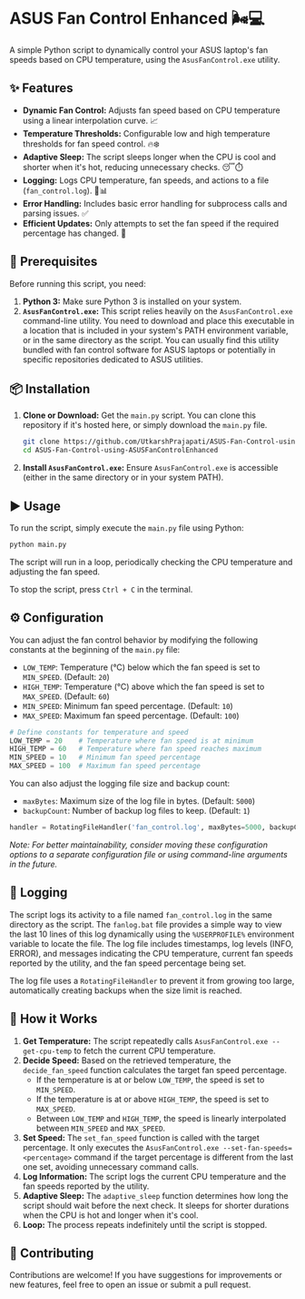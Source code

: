# ASUS Fan Control Enhanced 🌬️💻

A simple Python script to dynamically control your ASUS laptop's fan speeds based on CPU temperature, using the `AsusFanControl.exe` utility.

## ✨ Features

*   **Dynamic Fan Control:** Adjusts fan speed based on CPU temperature using a linear interpolation curve. 📈
*   **Temperature Thresholds:** Configurable low and high temperature thresholds for fan speed control. 🔥❄️
*   **Adaptive Sleep:** The script sleeps longer when the CPU is cool and shorter when it's hot, reducing unnecessary checks. 😴⏱️
*   **Logging:** Logs CPU temperature, fan speeds, and actions to a file (`fan_control.log`). 📄📊
*   **Error Handling:** Includes basic error handling for subprocess calls and parsing issues. ✅
*   **Efficient Updates:** Only attempts to set the fan speed if the required percentage has changed. 💪

## 🚨 Prerequisites

Before running this script, you need:

1.  **Python 3:** Make sure Python 3 is installed on your system.
2.  **`AsusFanControl.exe`:** This script relies heavily on the `AsusFanControl.exe` command-line utility. You need to download and place this executable in a location that is included in your system's PATH environment variable, or in the same directory as the script. You can usually find this utility bundled with fan control software for ASUS laptops or potentially in specific repositories dedicated to ASUS utilities.

## 📦 Installation

1.  **Clone or Download:** Get the `main.py` script. You can clone this repository if it's hosted here, or simply download the `main.py` file.
    ```bash
    git clone https://github.com/UtkarshPrajapati/ASUS-Fan-Control-using-ASUSFanControlEnhanced
    cd ASUS-Fan-Control-using-ASUSFanControlEnhanced
    ```
2.  **Install `AsusFanControl.exe`:** Ensure `AsusFanControl.exe` is accessible (either in the same directory or in your system PATH).

## ▶️ Usage

To run the script, simply execute the `main.py` file using Python:

```bash
python main.py
```

The script will run in a loop, periodically checking the CPU temperature and adjusting the fan speed.

To stop the script, press `Ctrl + C` in the terminal.

## ⚙️ Configuration

You can adjust the fan control behavior by modifying the following constants at the beginning of the `main.py` file:

*   `LOW_TEMP`: Temperature (°C) below which the fan speed is set to `MIN_SPEED`. (Default: `20`)
*   `HIGH_TEMP`: Temperature (°C) above which the fan speed is set to `MAX_SPEED`. (Default: `60`)
*   `MIN_SPEED`: Minimum fan speed percentage. (Default: `10`)
*   `MAX_SPEED`: Maximum fan speed percentage. (Default: `100`)

```python
# Define constants for temperature and speed
LOW_TEMP = 20    # Temperature where fan speed is at minimum
HIGH_TEMP = 60   # Temperature where fan speed reaches maximum
MIN_SPEED = 10   # Minimum fan speed percentage
MAX_SPEED = 100  # Maximum fan speed percentage
```

You can also adjust the logging file size and backup count:

*   `maxBytes`: Maximum size of the log file in bytes. (Default: `5000`)
*   `backupCount`: Number of backup log files to keep. (Default: `1`)

```python
handler = RotatingFileHandler('fan_control.log', maxBytes=5000, backupCount=1)
```

*Note: For better maintainability, consider moving these configuration options to a separate configuration file or using command-line arguments in the future.*

## 📜 Logging

The script logs its activity to a file named `fan_control.log` in the same directory as the script. The `fanlog.bat` file provides a simple way to view the last 10 lines of this log dynamically using the `%USERPROFILE%` environment variable to locate the file. The log file includes timestamps, log levels (INFO, ERROR), and messages indicating the CPU temperature, current fan speeds reported by the utility, and the fan speed percentage being set.

The log file uses a `RotatingFileHandler` to prevent it from growing too large, automatically creating backups when the size limit is reached.

## 🧠 How it Works

1.  **Get Temperature:** The script repeatedly calls `AsusFanControl.exe --get-cpu-temp` to fetch the current CPU temperature.
2.  **Decide Speed:** Based on the retrieved temperature, the `decide_fan_speed` function calculates the target fan speed percentage.
    *   If the temperature is at or below `LOW_TEMP`, the speed is set to `MIN_SPEED`.
    *   If the temperature is at or above `HIGH_TEMP`, the speed is set to `MAX_SPEED`.
    *   Between `LOW_TEMP` and `HIGH_TEMP`, the speed is linearly interpolated between `MIN_SPEED` and `MAX_SPEED`.
3.  **Set Speed:** The `set_fan_speed` function is called with the target percentage. It only executes the `AsusFanControl.exe --set-fan-speeds=<percentage>` command if the target percentage is different from the last one set, avoiding unnecessary command calls.
4.  **Log Information:** The script logs the current CPU temperature and the fan speeds reported by the utility.
5.  **Adaptive Sleep:** The `adaptive_sleep` function determines how long the script should wait before the next check. It sleeps for shorter durations when the CPU is hot and longer when it's cool.
6.  **Loop:** The process repeats indefinitely until the script is stopped.

## 👋 Contributing

Contributions are welcome! If you have suggestions for improvements or new features, feel free to open an issue or submit a pull request.